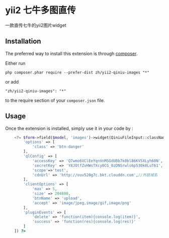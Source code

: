 yii2 七牛多图直传
===========
一款直传七牛的yii2图片widget

Installation
------------

The preferred way to install this extension is through [composer](http://getcomposer.org/download/).

Either run

```
php composer.phar require --prefer-dist zh/yii2-qiniu-images "*"
```

or add

```
"zh/yii2-qiniu-images": "*"
```

to the require section of your `composer.json` file.


Usage
-----

Once the extension is installed, simply use it in your code by  :

```php
    <?= $form->field($model, 'images')->widget(QiniuFileInput::className(),[
        'options' => [
            'class' => 'btn-danger'
        ],
        'qlConfig' => [
            'accessKey' => 'Q7wmo6VClEeYqnVnMSGdUBb7k0bl86KV5XLyh60N',
            'secretKey' => 'Y8JOtfZvHWsTXcy0CG_0zDNSrwls6p530k0LuT61',
            'scope'=>'test',
            'cdnUrl' => 'http://ouv520g7c.bkt.clouddn.com',//外链域名
        ],
        'clientOptions' => [
            'max' => 5,
            'size' => 204800,
            'btnName' => 'upload',
            'accept' => 'image/jpeg,image/gif,image/png'
        ],
        'pluginEvents' => [
            'delete' => 'function(item){console.log(item)}',
            'success' => 'function(res){console.log(res)}'
        ]
    ]) ?>

```